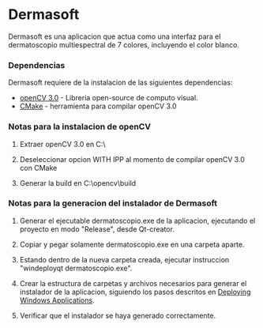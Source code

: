 # Dermasoft

Dermasoft es una aplicacion que actua como una interfaz para el dermatoscopio multiespectral de 7 colores, incluyendo el color blanco.

### Dependencias

Dermasoft requiere de la instalacion de las siguientes dependencias:

+ [openCV 3.0](http://opencv.org/) - Libreria open-source de computo visual.
+ [CMake](http://www.cmake.org/) - herramienta para compilar openCV 3.0

### Notas para la instalacion de openCV

1. Extraer openCV 3.0 en C:\

3. Deseleccionar opcion WITH IPP al momento de compilar openCV 3.0 con CMake

2. Generar la build en C:\opencv\build

### Notas para la generacion del instalador de Dermasoft

1. Generar el ejecutable dermatoscopio.exe de la aplicacion, ejecutando el proyecto en modo "Release", desde Qt-creator.

2. Copiar y pegar solamente dermatoscopio.exe en una carpeta aparte.

3. Estando dentro de la nueva carpeta creada, ejecutar instruccion "windeployqt dermatoscopio.exe".

4. Crear la estructura de carpetas y archivos necesarios para generar el instalador de la aplicacion,
siguiendo los pasos descritos en [Deploying Windows Applications](https://wiki.qt.io/Deploying_Windows_Applications).

5. Verificar que el instalador se haya generado correctamente.